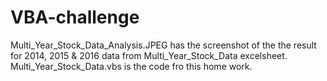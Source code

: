 # VBA-challenge

Multi_Year_Stock_Data_Analysis.JPEG has the screenshot of the the result for 2014, 2015 & 2016 data from Multi_Year_Stock_Data excelsheet.
Multi_Year_Stock_Data.vbs is the code fro this home work.
